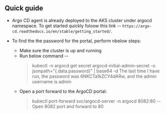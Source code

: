 ## Quick guide
- Argo CD agent is already deployed to the AKS cluster under argocd namespace.
To get started quickly foloow this link -- `https://argo-cd.readthedocs.io/en/stable/getting_started/`.

- To find the the password for the portal, perform nbelow steps: 
  * Make sure the cluster is up and running
  * Run below command -- 
    > kubectl -n argocd get secret argocd-initial-admin-secret -o jsonpath="{.data.password}" | base64 -d
    The last time I have run, the password was 6NKCTa1kZCY4dARw, and the admin username is admin
  * Open a port forward to the ArgoCD portal:
    > kubectl port-forward svc/argocd-server -n argocd 8082:80 -- Open 8082 port and forward to 80
